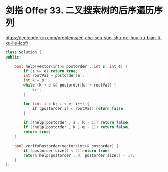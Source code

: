 # 剑指 Offer 33. 二叉搜索树的后序遍历序列

https://leetcode-cn.com/problems/er-cha-sou-suo-shu-de-hou-xu-bian-li-xu-lie-lcof/

```cpp
class Solution {
public:

    bool help(vector<int>& postorder , int s, int e) {
        if (s >= e) return true;
        int rootVal = postorder[e];
        int k = s;
        while (k < e && postorder[k] < rootVal) {
            k++;
        }

        for (int i = k; i < e; i++) {
            if (postorder[i] < rootVal) return false;
        }

        if (!help(postorder , s , k - 1)) return false;
        if (!help(postorder , k , e - 1)) return false;
        return true;
    }

    bool verifyPostorder(vector<int>& postorder) {
        if (postorder.size() < 2) return true;
        return help(postorder , 0, postorder.size() - 1);
    }
};
```